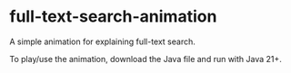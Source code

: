 # full-text-search-animation
A simple animation for explaining full-text search.

To play/use the animation, download the Java file and run with Java 21+.
